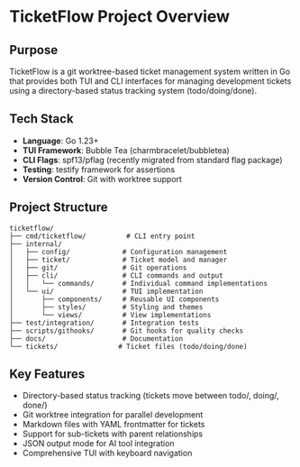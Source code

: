 # TicketFlow Project Overview

## Purpose
TicketFlow is a git worktree-based ticket management system written in Go that provides both TUI and CLI interfaces for managing development tickets using a directory-based status tracking system (todo/doing/done).

## Tech Stack
- **Language**: Go 1.23+ 
- **TUI Framework**: Bubble Tea (charmbracelet/bubbletea)
- **CLI Flags**: spf13/pflag (recently migrated from standard flag package)
- **Testing**: testify framework for assertions
- **Version Control**: Git with worktree support

## Project Structure
```
ticketflow/
├── cmd/ticketflow/          # CLI entry point
├── internal/
│   ├── config/             # Configuration management
│   ├── ticket/             # Ticket model and manager
│   ├── git/                # Git operations
│   ├── cli/                # CLI commands and output
│   │   └── commands/       # Individual command implementations
│   └── ui/                 # TUI implementation
│       ├── components/     # Reusable UI components
│       ├── styles/         # Styling and themes
│       └── views/          # View implementations
├── test/integration/       # Integration tests
├── scripts/githooks/       # Git hooks for quality checks
├── docs/                   # Documentation
└── tickets/               # Ticket files (todo/doing/done)
```

## Key Features
- Directory-based status tracking (tickets move between todo/, doing/, done/)
- Git worktree integration for parallel development
- Markdown files with YAML frontmatter for tickets
- Support for sub-tickets with parent relationships
- JSON output mode for AI tool integration
- Comprehensive TUI with keyboard navigation